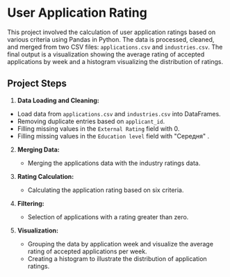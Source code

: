 # User Application Rating
This project involved the calculation of user application ratings based on various criteria using Pandas in Python. The data is processed, cleaned, and merged from two CSV files: `applications.csv` and `industries.csv`. The final output is a visualization showing the average rating of accepted applications by week and a histogram visualizing the distribution of ratings.

## Project Steps

1.	**Data Loading and Cleaning:**
   - Load data from `applications.csv` and `industries.csv` into DataFrames.
   - Removing duplicate entries based on `applicant_id`.
   - Filling missing values in the `External Rating` field with 0.
   - Filling missing values in the `Education level` field with "Середня" .

2. **Merging Data:**
   - Merging the applications data with the industry ratings data.

3. **Rating Calculation:**
   - Calculating the application rating based on six criteria.

4. **Filtering:**
   - Selection of applications with a rating greater than zero.

5. **Visualization:**
   - Grouping the data by application week and visualize the average rating of accepted applications per week. 
   - Creating a histogram to illustrate the distribution of application ratings.
